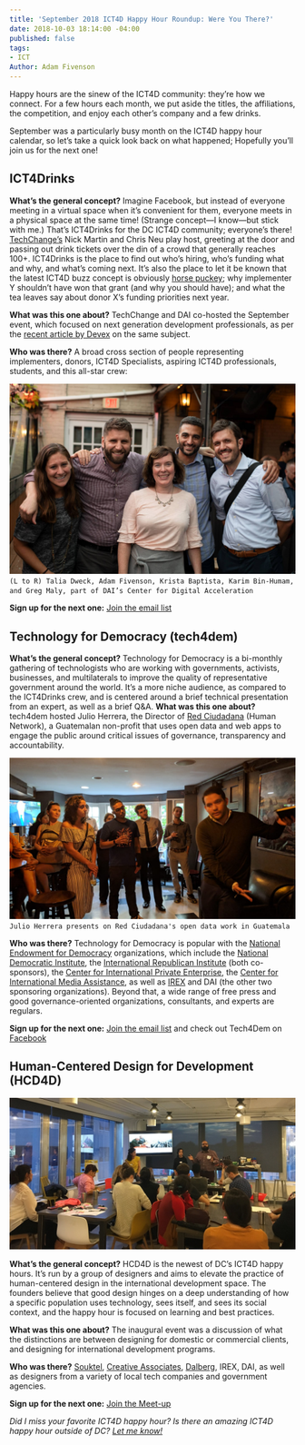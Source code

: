 ```yaml
---
title: 'September 2018 ICT4D Happy Hour Roundup: Were You There?'
date: 2018-10-03 18:14:00 -04:00
published: false
tags:
- ICT
Author: Adam Fivenson
---
```


Happy hours are the sinew of the ICT4D community: they’re how we connect. For a few hours each month, we put aside the titles, the affiliations, the competition, and enjoy each other’s company and a few drinks. 

September was a particularly busy month on the ICT4D happy hour calendar, so let’s take a quick look back on what happened; Hopefully you’ll join us for the next one! 

## ICT4Drinks

**What’s the general concept?** Imagine Facebook, but instead of everyone meeting in a virtual space when it’s convenient for them, everyone meets in a physical space at the same time! (Strange concept—I know—but stick with me.) That’s ICT4Drinks for the DC ICT4D community; everyone’s there! [TechChange’s](https://www.techchange.org/) Nick Martin and Chris Neu play host, greeting at the door and passing out drink tickets over the din of a crowd that generally reaches 100+. ICT4Drinks is the place to find out who’s hiring, who’s funding what and why, and what’s coming next. It’s also the place to let it be known that the latest ICT4D buzz concept is obviously [horse puckey](https://www.urbandictionary.com/define.php?term=horse-puckey); why implementer Y shouldn’t have won that grant (and why you should have); and what the tea leaves say about donor X’s funding priorities next year.

**What was this one about?** TechChange and DAI co-hosted the September event, which focused on next generation development professionals, as per the [recent article by Devex](https://www.devex.com/news/what-it-will-take-to-be-a-next-generation-development-professional-92764) on the same subject. 

**Who was there?** A broad cross section of people representing implementers, donors, ICT4D Specialists, aspiring ICT4D professionals, students, and this all-star crew:

![ict4drinks2.jpg](/uploads/ict4drinks2.jpg) `(L to R) Talia Dweck, Adam Fivenson, Krista Baptista, Karim Bin-Humam, and Greg Maly, part of DAI’s Center for Digital Acceleration`

**Sign up for the next one:** [Join the email list](http://ict4drinks.com/)

## Technology for Democracy (tech4dem)

**What’s the general concept?** Technology for Democracy is a bi-monthly gathering of technologists who are working with governments, activists, businesses, and multilaterals to improve the quality of representative government around the world. It’s a more niche audience, as compared to the ICT4Drinks crew, and is centered around a brief technical presentation from an expert, as well as a brief Q&A. 
**What was this one about?** tech4dem hosted Julio Herrera, the Director of [Red Ciudadana](http://redciudadana.org/) (Human Network), a Guatemalan non-profit that uses open data and web apps to engage the public around critical issues of governance, transparency and accountability. 

![tech4dem.jpeg](/uploads/tech4dem.jpeg)`Julio Herrera presents on Red Ciudadana's open data work in Guatemala`

**Who was there?** Technology for Democracy is popular with the [National Endowment for Democracy](https://www.ned.org/) organizations, which include the [National Democratic Institute](https://www.ndi.org/), the [International Republican Institute](https://www.iri.org/) (both co-sponsors), the [Center for International Private Enterprise](https://www.cipe.org/), the [Center for International Media Assistance](https://www.cima.ned.org/), as well as [IREX](https://www.irex.org/) and DAI (the other two sponsoring organizations). Beyond that, a wide range of free press and good governance-oriented organizations, consultants, and experts are regulars. 

**Sign up for the next one:** [Join the email list](http://bit.ly/tech4dem-dc) and check out Tech4Dem on [Facebook](http://www.Facebook.com/tech4dem)

## Human-Centered Design for Development (HCD4D)

![Image from iOS (14).jpg](/uploads/Image%20from%20iOS%20(14).jpg)

**What’s the general concept?** HCD4D is the newest of DC’s ICT4D happy hours. It’s run by a group of designers and aims to elevate the practice of human-centered design in the international development space. The founders believe that good design hinges on a deep understanding of how a specific population uses technology, sees itself, and sees its social context, and the happy hour is focused on learning and best practices. 

**What was this one about?** The inaugural event was a discussion of what the distinctions are between designing for domestic or commercial clients, and designing for international development programs. 

**Who was there?** [Souktel](http://www.souktel.org/), [Creative Associates](https://www.creativeassociatesinternational.com/), [Dalberg](https://www.dalberg.com/), IREX, DAI, as well as designers from a variety of local tech companies and government agencies.

**Sign up for the next one:** [Join the Meet-up](https://www.meetup.com/HCD4D-Designing-Tech-for-International-Aid-Development/)


*Did I miss your favorite ICT4D happy hour? Is there an amazing ICT4D happy hour outside of DC? [Let me know!](mailto:adam_fivenson@dai.com)*